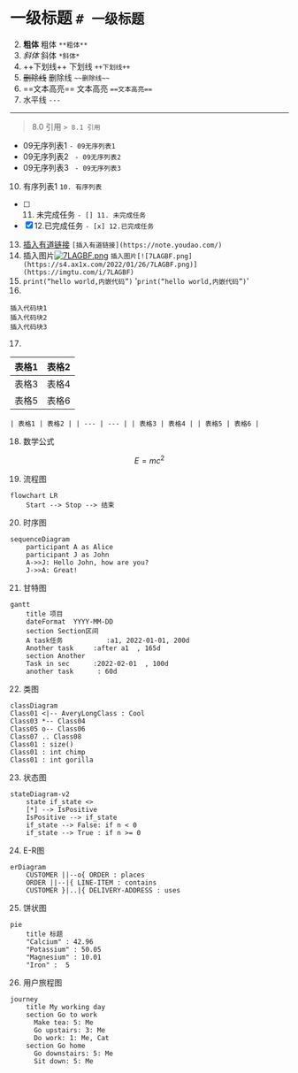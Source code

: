  # 一级标题                       `# 一级标题`
2. **粗体**         粗体         `**粗体**`
2. *斜体*            斜体         `*斜体*`
3. ++下划线++       下划线       `++下划线++`
4. ~~删除线~~       删除线      `~~删除线~~`
5. ==文本高亮==     文本高亮        `==文本高亮==`
6. 水平线  `---`

---
> 8.0 引用      `> 8.1 引用`

- 09无序列表1   `- 09无序列表1`
- 09无序列表2  ` - 09无序列表2`
- 09无序列表3   ` - 09无序列表3`

10. 有序列表1   `10. 有序列表`
- [ ] 11. 未完成任务    `- [] 11. 未完成任务`
- [x] 12.已完成任务    `- [x] 12.已完成任务`
13. [插入有道链接](https://note.youdao.com/)   `[插入有道链接](https://note.youdao.com/)  `   
14. 插入图片[![7LAGBF.png](https://s4.ax1x.com/2022/01/26/7LAGBF.png)](https://imgtu.com/i/7LAGBF)
`插入图片[![7LAGBF.png](https://s4.ax1x.com/2022/01/26/7LAGBF.png)](https://imgtu.com/i/7LAGBF)`
15. `print(“hello world,内嵌代码”)`     '`print(“hello world,内嵌代码”)`'
16. 
```
插入代码块1
插入代码块2 
插入代码块3
```
17.

| 表格1 | 表格2 |
| --- | --- |
|表格3| 表格4 |
| 表格5 |表格6  |

`| 表格1 | 表格2 |
| --- | --- |
| 表格3 | 表格4 |
| 表格5 | 表格6 |`

18. 数学公式
```math
E = mc^2
```
19. 流程图
```
flowchart LR
    Start --> Stop --> 结束
```

20. 时序图
```
sequenceDiagram
    participant A as Alice
    participant J as John
    A->>J: Hello John, how are you?
    J->>A: Great!
```
21. 甘特图
```
gantt
    title 项目
    dateFormat  YYYY-MM-DD
    section Section区间
    A task任务           :a1, 2022-01-01, 200d
    Another task     :after a1  , 165d
    section Another
    Task in sec      :2022-02-01  , 100d
    another task      : 60d
```

22.  类图
```
classDiagram
Class01 <|-- AveryLongClass : Cool
Class03 *-- Class04
Class05 o-- Class06
Class07 .. Class08
Class01 : size()
Class01 : int chimp
Class01 : int gorilla
```

23. 状态图
```
stateDiagram-v2
    state if_state <>
    [*] --> IsPositive
    IsPositive --> if_state
    if_state --> False: if n < 0
    if_state --> True : if n >= 0
```

24. E-R图
```
erDiagram
    CUSTOMER ||--o{ ORDER : places
    ORDER ||--|{ LINE-ITEM : contains
    CUSTOMER }|..|{ DELIVERY-ADDRESS : uses
```

25. 饼状图
```
pie
    title 标题
    "Calcium" : 42.96
    "Potassium" : 50.05
    "Magnesium" : 10.01
    "Iron" :  5
```

26.  用户旅程图
```
journey
    title My working day
    section Go to work
      Make tea: 5: Me
      Go upstairs: 3: Me
      Do work: 1: Me, Cat
    section Go home
      Go downstairs: 5: Me
      Sit down: 5: Me
```

